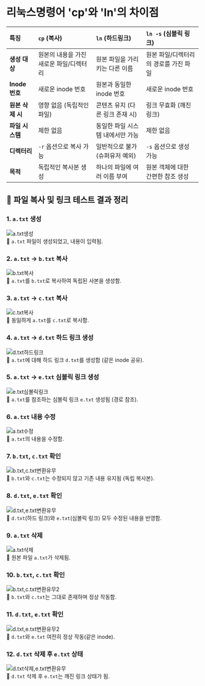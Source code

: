 # 리눅스명령어 'cp'와 'ln'의 차이점

| 특징           | `cp` (복사)                         | `ln` (하드링크)                     | `ln -s` (심볼릭 링크)                 |
| :------------- | :---------------------------------- | :---------------------------------- | :------------------------------------ |
| **생성 대상**  | 원본의 내용을 가진 새로운 파일/디렉터리 | 원본 파일을 가리키는 다른 이름      | 원본 파일/디렉터리의 경로를 가진 파일 |
| **Inode 번호** | 새로운 inode 번호                   | 원본과 동일한 inode 번호            | 새로운 inode 번호                     |
| **원본 삭제 시** | 영향 없음 (독립적인 파일)           | 콘텐츠 유지 (다른 링크 존재 시)     | 링크 무효화 (깨진 링크)               |
| **파일 시스템**| 제한 없음                           | 동일한 파일 시스템 내에서만 가능    | 제한 없음                             |
| **디렉터리**   | `-r` 옵션으로 복사 가능             | 일반적으로 불가 (슈퍼유저 예외)     | `-s` 옵션으로 생성 가능               |
| **목적**       | 독립적인 복사본 생성                | 하나의 파일에 여러 이름 부여        | 원본 객체에 대한 간편한 참조 생성     |

## 📁 파일 복사 및 링크 테스트 결과 정리

### 1. `a.txt` 생성
![a.txt생성](https://raw.githubusercontent.com/Monday1555/SystemProgramming/main/0516/a.txt생성.png)  
🔹 `a.txt` 파일이 생성되었고, 내용이 입력됨.

### 2. `a.txt` → `b.txt` 복사
![b.txt복사](https://raw.githubusercontent.com/Monday1555/SystemProgramming/main/0516/b.txt복사.png)  
🔹 `a.txt`를 `b.txt`로 복사하여 독립된 사본을 생성함.

### 3. `a.txt` → `c.txt` 복사
![c.txt복사](https://raw.githubusercontent.com/Monday1555/SystemProgramming/main/0516/c.txt복사.png)  
🔹 동일하게 `a.txt`를 `c.txt`로 복사함.

### 4. `a.txt` → `d.txt` 하드 링크 생성
![d.txt하드링크](https://raw.githubusercontent.com/Monday1555/SystemProgramming/main/0516/d.txt하드링크.png)  
🔹 `a.txt`에 대해 하드 링크 `d.txt`를 생성함 (같은 inode 공유).

### 5. `a.txt` → `e.txt` 심볼릭 링크 생성
![e.txt심볼릭링크](https://raw.githubusercontent.com/Monday1555/SystemProgramming/main/0516/e.txt심볼릭링크.png)  
🔹 `a.txt`를 참조하는 심볼릭 링크 `e.txt` 생성됨 (경로 참조).

### 6. `a.txt` 내용 수정
![a.txt수정](https://raw.githubusercontent.com/Monday1555/SystemProgramming/main/0516/a.txt수정.png)  
🔹 `a.txt`의 내용을 수정함.

### 7. `b.txt`, `c.txt` 확인
![b.txt,c.txt변환유무](https://raw.githubusercontent.com/Monday1555/SystemProgramming/main/0516/b.txt,c.txt변환유무.png)  
🔹 `b.txt`와 `c.txt`는 수정되지 않고 기존 내용 유지됨 (독립 복사본).

### 8. `d.txt`, `e.txt` 확인
![d.txt,e.txt변환유무](https://raw.githubusercontent.com/Monday1555/SystemProgramming/main/0516/d.txt,e.txt변환유무.png)  
🔹 `d.txt`(하드 링크)와 `e.txt`(심볼릭 링크) 모두 수정된 내용을 반영함.

### 9. `a.txt` 삭제
![a.txt삭제](https://raw.githubusercontent.com/Monday1555/SystemProgramming/main/0516/a.txt삭제.png)  
🔹 원본 파일 `a.txt`가 삭제됨.

### 10. `b.txt`, `c.txt` 확인
![b.txt,c.txt변환유무2](https://raw.githubusercontent.com/Monday1555/SystemProgramming/main/0516/b.txt,c.txt변환유무2.png)  
🔹 `b.txt`와 `c.txt`는 그대로 존재하며 정상 작동함.

### 11. `d.txt`, `e.txt` 확인
![d.txt,e.txt변환유무2](https://raw.githubusercontent.com/Monday1555/SystemProgramming/main/0516/d.txt,e.txt변환유무2.png)  
🔹 `d.txt`와 `e.txt` 여전히 정상 작동(같은 inode).

### 12. `d.txt` 삭제 후 `e.txt` 상태
![d.txt삭제,e.txt변환유무](https://raw.githubusercontent.com/Monday1555/SystemProgramming/main/0516/d.txt삭제,e.txt변환유무.png)  
🔹 `d.txt` 삭제 후 `e.txt`는 깨진 링크 상태가 됨.

